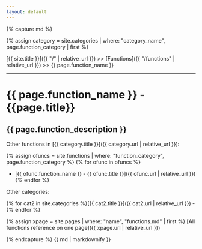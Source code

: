 ```yaml
---
layout: default
---
```

{% capture md %}

{% assign category = site.categories | where: "category_name", page.function_category | first %}


[{{ site.title }}]({{ "/" | relative_url }}) >> [Functions]({{ "/functions" | relative_url }}) >> {{ page.function_name }}

------

# {{ page.function_name }} - {{page.title}}
{{ page.function_description }}
------

Other functions in [{{ category.title }}]({{ category.url | relative_url }}):

{% assign ofuncs = site.functions | where: "function_category", page.function_category %}
{% for ofunc in ofuncs %}
 * [{{ ofunc.function_name }} - {{ ofunc.title }}]({{ ofunc.url | relative_url }})
{% endfor %}

Other categories:

{% for cat2 in site.categories %}[{{ cat2.title }}]({{ cat2.url | relative_url }}) - {% endfor %}

{% assign xpage = site.pages | where: "name", "functions.md" | first %}
[All functions reference on one page]({{ xpage.url | relative_url }})

{% endcapture %}
{{ md | markdownify }}